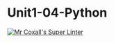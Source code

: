 # Unit1-04-Python
[![Mr Coxall's Super Linter](https://github.com/ICS3U-C-Programming-TonyT/Unit1-04-Python/workflows/Mr%20Coxall's%20Super%20Linter/badge.svg)](https://github.com/ICS3U-C-Programming-TonyT/Unit1-04-Python/actions/)
